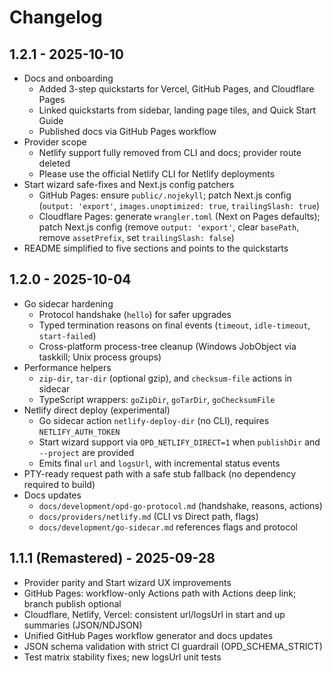 # Changelog

## 1.2.1 - 2025-10-10

- Docs and onboarding
  - Added 3-step quickstarts for Vercel, GitHub Pages, and Cloudflare Pages
  - Linked quickstarts from sidebar, landing page tiles, and Quick Start Guide
  - Published docs via GitHub Pages workflow
- Provider scope
  - Netlify support fully removed from CLI and docs; provider route deleted
  - Please use the official Netlify CLI for Netlify deployments
- Start wizard safe-fixes and Next.js config patchers
  - GitHub Pages: ensure `public/.nojekyll`; patch Next.js config (`output: 'export'`, `images.unoptimized: true`, `trailingSlash: true`)
  - Cloudflare Pages: generate `wrangler.toml` (Next on Pages defaults); patch Next.js config (remove `output: 'export'`, clear `basePath`, remove `assetPrefix`, set `trailingSlash: false`)
- README simplified to five sections and points to the quickstarts

## 1.2.0 - 2025-10-04

- Go sidecar hardening
  - Protocol handshake (`hello`) for safer upgrades
  - Typed termination reasons on final events (`timeout`, `idle-timeout`, `start-failed`)
  - Cross-platform process-tree cleanup (Windows JobObject via taskkill; Unix process groups)
- Performance helpers
  - `zip-dir`, `tar-dir` (optional gzip), and `checksum-file` actions in sidecar
  - TypeScript wrappers: `goZipDir`, `goTarDir`, `goChecksumFile`
- Netlify direct deploy (experimental)
  - Go sidecar action `netlify-deploy-dir` (no CLI), requires `NETLIFY_AUTH_TOKEN`
  - Start wizard support via `OPD_NETLIFY_DIRECT=1` when `publishDir` and `--project` are provided
  - Emits final `url` and `logsUrl`, with incremental status events
- PTY-ready request path with a safe stub fallback (no dependency required to build)
- Docs updates
  - `docs/development/opd-go-protocol.md` (handshake, reasons, actions)
  - `docs/providers/netlify.md` (CLI vs Direct path, flags)
  - `docs/development/go-sidecar.md` references flags and protocol

## 1.1.1 (Remastered) - 2025-09-28

- Provider parity and Start wizard UX improvements
- GitHub Pages: workflow-only Actions path with Actions deep link; branch publish optional
- Cloudflare, Netlify, Vercel: consistent url/logsUrl in start and up summaries (JSON/NDJSON)
- Unified GitHub Pages workflow generator and docs updates
- JSON schema validation with strict CI guardrail (OPD_SCHEMA_STRICT)
- Test matrix stability fixes; new logsUrl unit tests

